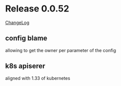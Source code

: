 # Release 0.0.52

[ChangeLog](https://github.com/sdcio/config-server/releases)

## config blame 

allowing to get the owner per parameter of the config

## k8s apiserer

aligned with 1.33 of kubernetes